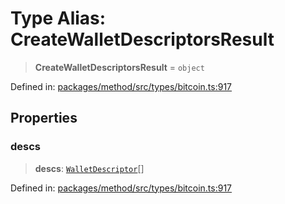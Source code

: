 # Type Alias: CreateWalletDescriptorsResult

> **CreateWalletDescriptorsResult** = `object`

Defined in: [packages/method/src/types/bitcoin.ts:917](https://github.com/dcdpr/did-btcr2-js/blob/4a717493e735221d072999f212891939f4de3f23/packages/method/src/types/bitcoin.ts#L917)

## Properties

### descs

> **descs**: [`WalletDescriptor`](WalletDescriptor.md)[]

Defined in: [packages/method/src/types/bitcoin.ts:917](https://github.com/dcdpr/did-btcr2-js/blob/4a717493e735221d072999f212891939f4de3f23/packages/method/src/types/bitcoin.ts#L917)
